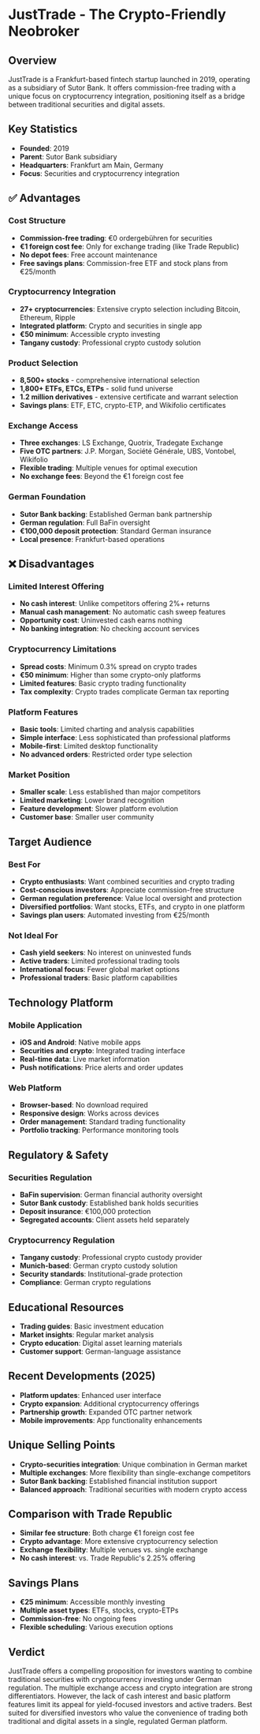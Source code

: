 # JustTrade - The Crypto-Friendly Neobroker

## Overview
JustTrade is a Frankfurt-based fintech startup launched in 2019, operating as a subsidiary of Sutor Bank. It offers commission-free trading with a unique focus on cryptocurrency integration, positioning itself as a bridge between traditional securities and digital assets.

## Key Statistics
- **Founded**: 2019
- **Parent**: Sutor Bank subsidiary
- **Headquarters**: Frankfurt am Main, Germany
- **Focus**: Securities and cryptocurrency integration

## ✅ Advantages

### Cost Structure
- **Commission-free trading**: €0 ordergebühren for securities
- **€1 foreign cost fee**: Only for exchange trading (like Trade Republic)
- **No depot fees**: Free account maintenance
- **Free savings plans**: Commission-free ETF and stock plans from €25/month

### Cryptocurrency Integration
- **27+ cryptocurrencies**: Extensive crypto selection including Bitcoin, Ethereum, Ripple
- **Integrated platform**: Crypto and securities in single app
- **€50 minimum**: Accessible crypto investing
- **Tangany custody**: Professional crypto custody solution

### Product Selection
- **8,500+ stocks** - comprehensive international selection
- **1,800+ ETFs, ETCs, ETPs** - solid fund universe
- **1.2 million derivatives** - extensive certificate and warrant selection
- **Savings plans**: ETF, ETC, crypto-ETP, and Wikifolio certificates

### Exchange Access
- **Three exchanges**: LS Exchange, Quotrix, Tradegate Exchange
- **Five OTC partners**: J.P. Morgan, Société Générale, UBS, Vontobel, Wikifolio
- **Flexible trading**: Multiple venues for optimal execution
- **No exchange fees**: Beyond the €1 foreign cost fee

### German Foundation
- **Sutor Bank backing**: Established German bank partnership
- **German regulation**: Full BaFin oversight
- **€100,000 deposit protection**: Standard German insurance
- **Local presence**: Frankfurt-based operations

## ❌ Disadvantages

### Limited Interest Offering
- **No cash interest**: Unlike competitors offering 2%+ returns
- **Manual cash management**: No automatic cash sweep features
- **Opportunity cost**: Uninvested cash earns nothing
- **No banking integration**: No checking account services

### Cryptocurrency Limitations
- **Spread costs**: Minimum 0.3% spread on crypto trades
- **€50 minimum**: Higher than some crypto-only platforms
- **Limited features**: Basic crypto trading functionality
- **Tax complexity**: Crypto trades complicate German tax reporting

### Platform Features
- **Basic tools**: Limited charting and analysis capabilities
- **Simple interface**: Less sophisticated than professional platforms
- **Mobile-first**: Limited desktop functionality
- **No advanced orders**: Restricted order type selection

### Market Position
- **Smaller scale**: Less established than major competitors
- **Limited marketing**: Lower brand recognition
- **Feature development**: Slower platform evolution
- **Customer base**: Smaller user community

## Target Audience

### Best For
- **Crypto enthusiasts**: Want combined securities and crypto trading
- **Cost-conscious investors**: Appreciate commission-free structure
- **German regulation preference**: Value local oversight and protection
- **Diversified portfolios**: Want stocks, ETFs, and crypto in one platform
- **Savings plan users**: Automated investing from €25/month

### Not Ideal For
- **Cash yield seekers**: No interest on uninvested funds
- **Active traders**: Limited professional trading tools
- **International focus**: Fewer global market options
- **Professional traders**: Basic platform capabilities

## Technology Platform

### Mobile Application
- **iOS and Android**: Native mobile apps
- **Securities and crypto**: Integrated trading interface
- **Real-time data**: Live market information
- **Push notifications**: Price alerts and order updates

### Web Platform
- **Browser-based**: No download required
- **Responsive design**: Works across devices
- **Order management**: Standard trading functionality
- **Portfolio tracking**: Performance monitoring tools

## Regulatory & Safety

### Securities Regulation
- **BaFin supervision**: German financial authority oversight
- **Sutor Bank custody**: Established bank holds securities
- **Deposit insurance**: €100,000 protection
- **Segregated accounts**: Client assets held separately

### Cryptocurrency Regulation
- **Tangany custody**: Professional crypto custody provider
- **Munich-based**: German crypto custody solution
- **Security standards**: Institutional-grade protection
- **Compliance**: German crypto regulations

## Educational Resources
- **Trading guides**: Basic investment education
- **Market insights**: Regular market analysis
- **Crypto education**: Digital asset learning materials
- **Customer support**: German-language assistance

## Recent Developments (2025)
- **Platform updates**: Enhanced user interface
- **Crypto expansion**: Additional cryptocurrency offerings
- **Partnership growth**: Expanded OTC partner network
- **Mobile improvements**: App functionality enhancements

## Unique Selling Points
- **Crypto-securities integration**: Unique combination in German market
- **Multiple exchanges**: More flexibility than single-exchange competitors
- **Sutor Bank backing**: Established financial institution support
- **Balanced approach**: Traditional securities with modern crypto access

## Comparison with Trade Republic
- **Similar fee structure**: Both charge €1 foreign cost fee
- **Crypto advantage**: More extensive cryptocurrency selection
- **Exchange flexibility**: Multiple venues vs. single exchange
- **No cash interest**: vs. Trade Republic's 2.25% offering

## Savings Plans
- **€25 minimum**: Accessible monthly investing
- **Multiple asset types**: ETFs, stocks, crypto-ETPs
- **Commission-free**: No ongoing fees
- **Flexible scheduling**: Various execution options

## Verdict
JustTrade offers a compelling proposition for investors wanting to combine traditional securities with cryptocurrency investing under German regulation. The multiple exchange access and crypto integration are strong differentiators. However, the lack of cash interest and basic platform features limit its appeal for yield-focused investors and active traders. Best suited for diversified investors who value the convenience of trading both traditional and digital assets in a single, regulated German platform.
